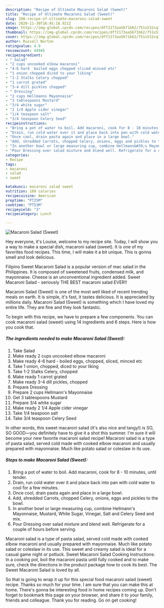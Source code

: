 ```yaml
---
description: "Recipe of Ultimate Macaroni Salad (Sweet)"
title: "Recipe of Ultimate Macaroni Salad (Sweet)"
slug: 288-recipe-of-ultimate-macaroni-salad-sweet
date: 2020-11-30T16:45:18.921Z
image: https://img-global.cpcdn.com/recipes/dff2173aa5671b62/751x532cq70/macaroni-salad-sweet-recipe-main-photo.jpg
thumbnail: https://img-global.cpcdn.com/recipes/dff2173aa5671b62/751x532cq70/macaroni-salad-sweet-recipe-main-photo.jpg
cover: https://img-global.cpcdn.com/recipes/dff2173aa5671b62/751x532cq70/macaroni-salad-sweet-recipe-main-photo.jpg
author: Russell Norton
ratingvalue: 4.9
reviewcount: 44945
recipeingredient:
- " Salad"
- "2 cups uncooked elbow macaroni"
- "4-6 hard  boiled eggs chopped sliced minced etc"
- "1 onion chopped diced to your liking"
- "1-2 Stalks Celery chopped"
- "1 carrot grated"
- "3-4 dill pickles chopped"
- " Dressing"
- "2 cups Hellmanns Mayonnaise"
- "3 tablespoons Mustard"
- "3/4 white sugar"
- "2 1/4 Apple cider vinegar"
- "1/4 teaspoon salt"
- "3/4 teaspoon Celery Seed"
recipeinstructions:
- "Bring a pot of water to boil. Add macaroni, cook for 8 - 10 minutes, until tender."
- "Drain, run cold water over it and place back into pan with cold water to cool for a few minutes."
- "Once cool, drain pasta again and place in a large bowl."
- "Add, shredded Carrots, chopped Celery, onions, eggs and pickles to the bowl."
- "In another bowl or large measuring cup, combine Hellmann&#39;s Mayonnaise, Mustard, White Sugar, Vinegar, Salt and Celery Seed and mix."
- "Pour Dressing over salad mixture and blend well. Refrigerate for a couple of hours before serving."
categories:
- Recipe
tags:
- macaroni
- salad
- sweet

katakunci: macaroni salad sweet 
nutrition: 169 calories
recipecuisine: American
preptime: "PT25M"
cooktime: "PT53M"
recipeyield: "3"
recipecategory: Lunch

---
```



![Macaroni Salad (Sweet)](https://img-global.cpcdn.com/recipes/dff2173aa5671b62/751x532cq70/macaroni-salad-sweet-recipe-main-photo.jpg)

Hey everyone, it's Louise, welcome to my recipe site. Today, I will show you a way to make a special dish, macaroni salad (sweet). It is one of my favorites food recipes. This time, I will make it a bit unique. This is gonna smell and look delicious.

Filipino Sweet Macaroni Salad is a popular version of mac salad in the Philippines. It is composed of sweetened fruits, condensed milk, and mayonnaise. Cheese is an unconventional ingredient added. Sweet Macaroni Salad - seriously THE BEST macaroni salad EVER!!

Macaroni Salad (Sweet) is one of the most well liked of recent trending meals on earth. It is simple, it's fast, it tastes delicious. It is appreciated by millions daily. Macaroni Salad (Sweet) is something which I have loved my entire life. They are fine and they look fantastic.


To begin with this recipe, we have to prepare a few components. You can cook macaroni salad (sweet) using 14 ingredients and 6 steps. Here is how you cook that.

<!--inarticleads1-->

##### The ingredients needed to make Macaroni Salad (Sweet):

1. Take  Salad
1. Make ready 2 cups uncooked elbow macaroni
1. Make ready 4-6 hard - boiled eggs, chopped, sliced, minced etc
1. Take 1 onion, chopped, diced to your liking
1. Take 1-2 Stalks Celery, chopped
1. Make ready 1 carrot grated
1. Make ready 3-4 dill pickles, chopped
1. Prepare  Dressing
1. Prepare 2 cups Hellmann&#39;s Mayonnaise
1. Get 3 tablespoons Mustard
1. Prepare 3/4 white sugar
1. Make ready 2 1/4 Apple cider vinegar
1. Take 1/4 teaspoon salt
1. Take 3/4 teaspoon Celery Seed


In other words, this sweet macaroni salad (it&#39;s also nice and tangy!) is SO, SO GOOD—you definitely have to give it a shot this summer. I&#39;m sure it will become your new favorite macaroni salad recipe! Macaroni salad is a type of pasta salad, served cold made with cooked elbow macaroni and usually prepared with mayonnaise. Much like potato salad or coleslaw in its use. 

<!--inarticleads2-->

##### Steps to make Macaroni Salad (Sweet):

1. Bring a pot of water to boil. Add macaroni, cook for 8 - 10 minutes, until tender.
1. Drain, run cold water over it and place back into pan with cold water to cool for a few minutes.
1. Once cool, drain pasta again and place in a large bowl.
1. Add, shredded Carrots, chopped Celery, onions, eggs and pickles to the bowl.
1. In another bowl or large measuring cup, combine Hellmann&#39;s Mayonnaise, Mustard, White Sugar, Vinegar, Salt and Celery Seed and mix.
1. Pour Dressing over salad mixture and blend well. Refrigerate for a couple of hours before serving.


Macaroni salad is a type of pasta salad, served cold made with cooked elbow macaroni and usually prepared with mayonnaise. Much like potato salad or coleslaw in its use. This sweet and creamy salad is ideal for a casual game night or potluck. Sweet Macaroni Salad Cooking Instructions: In a cooking pot, boil the macaroni pasta until fully cooked and to make sure, check the directions in the product package how to cook its best. The Sweet Macaroni Salad is loved by all. 

So that is going to wrap it up for this special food macaroni salad (sweet) recipe. Thanks so much for your time. I am sure that you can make this at home. There's gonna be interesting food in home recipes coming up. Don't forget to bookmark this page on your browser, and share it to your family, friends and colleague. Thank you for reading. Go on get cooking!

